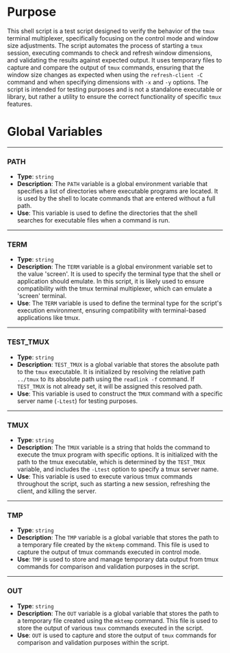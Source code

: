 # Purpose
This shell script is a test script designed to verify the behavior of the `tmux` terminal multiplexer, specifically focusing on the control mode and window size adjustments. The script automates the process of starting a `tmux` session, executing commands to check and refresh window dimensions, and validating the results against expected output. It uses temporary files to capture and compare the output of `tmux` commands, ensuring that the window size changes as expected when using the `refresh-client -C` command and when specifying dimensions with `-x` and `-y` options. The script is intended for testing purposes and is not a standalone executable or library, but rather a utility to ensure the correct functionality of specific `tmux` features.
# Global Variables

---
### PATH
- **Type**: `string`
- **Description**: The `PATH` variable is a global environment variable that specifies a list of directories where executable programs are located. It is used by the shell to locate commands that are entered without a full path.
- **Use**: This variable is used to define the directories that the shell searches for executable files when a command is run.


---
### TERM
- **Type**: `string`
- **Description**: The `TERM` variable is a global environment variable set to the value 'screen'. It is used to specify the terminal type that the shell or application should emulate. In this script, it is likely used to ensure compatibility with the tmux terminal multiplexer, which can emulate a 'screen' terminal.
- **Use**: The `TERM` variable is used to define the terminal type for the script's execution environment, ensuring compatibility with terminal-based applications like tmux.


---
### TEST_TMUX
- **Type**: `string`
- **Description**: `TEST_TMUX` is a global variable that stores the absolute path to the `tmux` executable. It is initialized by resolving the relative path `../tmux` to its absolute path using the `readlink -f` command. If `TEST_TMUX` is not already set, it will be assigned this resolved path.
- **Use**: This variable is used to construct the `TMUX` command with a specific server name (`-Ltest`) for testing purposes.


---
### TMUX
- **Type**: `string`
- **Description**: The `TMUX` variable is a string that holds the command to execute the tmux program with specific options. It is initialized with the path to the tmux executable, which is determined by the `TEST_TMUX` variable, and includes the `-Ltest` option to specify a tmux server name.
- **Use**: This variable is used to execute various tmux commands throughout the script, such as starting a new session, refreshing the client, and killing the server.


---
### TMP
- **Type**: `string`
- **Description**: The `TMP` variable is a global variable that stores the path to a temporary file created by the `mktemp` command. This file is used to capture the output of tmux commands executed in control mode.
- **Use**: `TMP` is used to store and manage temporary data output from tmux commands for comparison and validation purposes in the script.


---
### OUT
- **Type**: `string`
- **Description**: The `OUT` variable is a global variable that stores the path to a temporary file created using the `mktemp` command. This file is used to store the output of various `tmux` commands executed in the script.
- **Use**: `OUT` is used to capture and store the output of `tmux` commands for comparison and validation purposes within the script.


